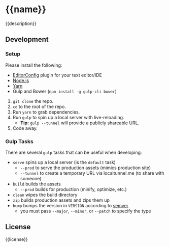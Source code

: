 # {{name}}

  {{description}}


## Development

### Setup
Please install the following:

- [EditorConfig][editorconfig] plugin for your text editor/IDE
- [Node.js][nodejs]
- [Yarn][yarn]
- Gulp and Bower (`npm install -g gulp-cli bower`)

1. `git clone` the repo.
2. `cd` to the root of the repo.
3. Run `yarn` to grab dependencies.
4. Run `gulp` to spin up a local server with live-reloading.
    - **Tip:** `gulp --tunnel` will provide a publicly shareable URL.
5. Code away.

### Gulp Tasks
There are several `gulp` tasks that can be useful when developing:

  - `serve` spins up a local server (is the `default` task)
    - `--prod` to serve the production assets (mimics production site)
    - `--tunnel` to create a temporary URL via localtunnel.me (to share with someone)
  - `build` builds the assets
    - `--prod` builds for production (minify, optimize, etc.)
  - `clean` wipes the build directory
  - `zip` builds production assets and zips them up
  - `bump` bumps the version in `VERSION` according to [semver][semver]
    - you must pass `--major`, `--minor`, or `--patch` to specify the type


## License

  {{license}}

[nodejs]: https://nodejs.org/en/
[yarn]: https://yarnpkg.com/en/docs/install
[editorconfig]: http://editorconfig.org/#download
[semver]: http://semver.org/
